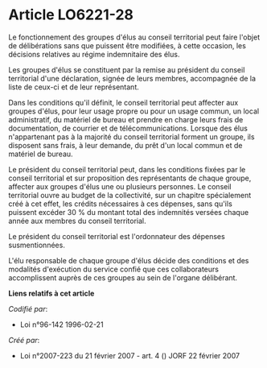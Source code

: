 # Article LO6221-28

Le fonctionnement des groupes d'élus au conseil territorial peut faire l'objet de délibérations sans que puissent être
modifiées, à cette occasion, les décisions relatives au régime indemnitaire des élus.

Les groupes d'élus se constituent par la remise au président du conseil territorial d'une déclaration, signée de leurs
membres, accompagnée de la liste de ceux-ci et de leur représentant.

Dans les conditions qu'il définit, le conseil territorial peut affecter aux groupes d'élus, pour leur usage propre ou pour un
usage commun, un local administratif, du matériel de bureau et prendre en charge leurs frais de documentation, de courrier et
de télécommunications. Lorsque des élus n'appartenant pas à la majorité du conseil territorial forment un groupe, ils
disposent sans frais, à leur demande, du prêt d'un local commun et de matériel de bureau.

Le président du conseil territorial peut, dans les conditions fixées par le conseil territorial et sur proposition des
représentants de chaque groupe, affecter aux groupes d'élus une ou plusieurs personnes. Le conseil territorial ouvre au
budget de la collectivité, sur un chapitre spécialement créé à cet effet, les crédits nécessaires à ces dépenses, sans qu'ils
puissent excéder 30 % du montant total des indemnités versées chaque année aux membres du conseil territorial.

Le président du conseil territorial est l'ordonnateur des dépenses susmentionnées.

L'élu responsable de chaque groupe d'élus décide des conditions et des modalités d'exécution du service confié que ces
collaborateurs accomplissent auprès de ces groupes au sein de l'organe délibérant.

**Liens relatifs à cet article**

_Codifié par_:

  - Loi n°96-142 1996-02-21

_Créé par_:

  - Loi n°2007-223 du 21 février 2007 - art. 4 () JORF 22 février 2007
